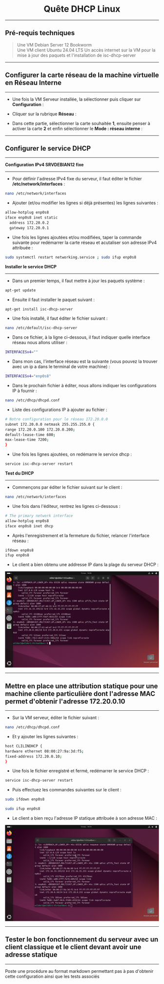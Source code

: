 <div align="center"><H1> Quête DHCP Linux </H1></div>

_________________
## Pré-requis techniques

> Une VM Debian Server 12 Bookworm  
> Une VM client Ubuntu 24.04 LTS
> Un accès internet sur la VM pour la mise à jour des paquets et l'installation de isc-dhcp-server  

_________________
## Configurer la carte réseau de la machine virtuelle en Réseau Interne
_________________

- Une fois la VM Serveur installée, la sélectionner puis cliquer sur **Configuration** :


- Cliquer sur la rubrique **Réseau** :


- Dans cette partie, sélectionner la carte souhaitée **1**, ensuite penser à activer la carte **2** et enfin sélectionner le **Mode : réseau interne** :

_________________
## Configurer le service DHCP
_________________

**Configuration IPv4 SRVDEBIAN12 fixe**
_________________

- Pour définir l'adresse IPv4 fixe du serveur, il faut éditer le fichier **/etc/network/interfaces** :

```bash
nano /etc/network/interfaces
```

- Ajouter (et/ou modifier les lignes si déjà présentes) les lignes suivantes :

```bash
allow-hotplug enp0s8
iface enp0s8 inet static
  address 172.20.0.2
  gateway 172.20.0.1
```

- Une fois les lignes ajoutées et/ou modifiées, taper la commande suivante pour redémarrer la carte réseau et acutaliser son adresse IPv4 attribuée :

```bash
sudo systemctl restart networking.service ; sudo ifup enp0s8
```

**Installer le service DHCP**
_________________

- Dans un premier temps, il faut mettre à jour les paquets système :

```bash
apt-get update  
```

- Ensuite il faut installer le paquet suivant :

```bash
apt-get install isc-dhcp-server
```

- Une fois installé, il faut éditer le fichier suivant :

```bash
nano /etc/default/isc-dhcp-server
```

- Dans ce fichier, à la ligne ci-dessous, il faut indiquer quelle interface réseau nous allons utiliser :

```bash
INTERFACESv4=""
```

- Dans mon cas, l'interface réseau est la suivante (vous pouvez la trouver avec un ip a dans le terminal de votre machine) :

```bash
INTERFACESv4="enp0s8"
```

- Dans le prochain fichier à éditer, nous allons indiquer les configurations IP à fournir :

```bash
nano /etc/dhcp/dhcpd.conf
```

- Liste des configurations IP à ajouter au fichier :

```bash
# Notre configuration pour le réseau 172.20.0.0
subnet 172.20.0.0 netmask 255.255.255.0 {
range 172.20.0.100 172.20.0.200;
default-lease-time 600;
max-lease-time 7200;
}
```

- Une fois les lignes ajoutées, on redémarre le service dhcp :

```bash
service isc-dhcp-server restart
```

**Test du DHCP**
_________________

- Commençons par éditer le fichier suivant sur le client :

```bash
nano /etc/network/interfaces
```

- Une fois dans l'éditeur, rentrez les lignes ci-dessous :

```bash
# The primary network interface
allow-hotplug enp0s8
iface enp0s8 inet dhcp
```

- Après l'enregistrement et la fermeture du fichier, relancer l'interface réseau :

```bash
ifdown enp0s8
ifup enp0s8
```

- Le client a bien obtenu une addresse IP dans la plage du serveur DHCP :

![IP_PAR_DHCP](https://github.com/Skchaper/DHCPLinux/blob/main/PHOTOS_QUETE_DHCP_LINUX/IP_A/IP_PAR_DHCP.png)


_________________
## Mettre en place une attribution statique pour une machine cliente particulière dont l'adresse MAC permet d'obtenir l'adresse 172.20.0.10
_________________

- Sur la VM serveur, éditer le fichier suivant :

```bash
nano /etc/dhcp/dhcpd.conf
```

- Et y ajouter les lignes suivantes :

```bash
host CLILINDHCP {
hardware ethernet 08:00:27:9a:3d:f5;
fixed-address 172.20.0.10;
}
```

- Une fois le fichier enregistré et fermé, redémarrer le service DHCP : 

```bash
service isc-dhcp-server restart
```

- Puis effectuez les commandes suivantes sur le client : 

```bash
sudo ifdown enp0s8
```
```bash
sudo ifup enp0s8
```

- Le client a bien reçu l'adresse IP statique attribuée à son adresse MAC :

![IP_PAR_MAC.png](https://github.com/Skchaper/DHCPLinux/blob/main/PHOTOS_QUETE_DHCP_LINUX/IP_A/IP_PAR_MAC.png)

_________________
## Tester le bon fonctionnement du serveur avec un client classique et le client devant avoir une adresse statique
_________________


Poste une procédure au format markdown permettant pas à pas d'obtenir cette configuration ainsi que les tests associés
